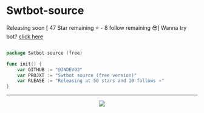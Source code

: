 # Swtbot-source

Releasing soon [ 47 Star remaining ⭐ - 8 follow remaining 😎] Wanna try bot? [click here](https://discord.com/api/oauth2/authorize?client_id=985222992873263144&permissions=8&scope=bot%20applications.commands)
```go

package Swtbot-source (free)

func init() {
    var GITHUB := "@JNDEV03"
    var PROJXT := "Swtbot source (free version)"
    var RLEASE := "Releasing at 50 stars and 10 follows ⭐"
}
```

-----------------------
<p align="center">
<img src="https://cdn.discordapp.com/attachments/1013492039746334777/1056226199677964399/1521ec00519f6a29.png"/> </a> 
</p>
